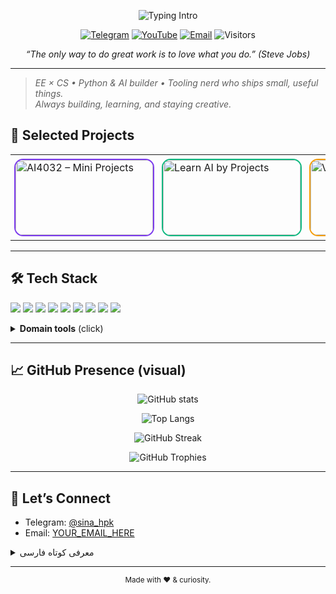 <!-- Profile README for github.com/sina-hpk -->
<!-- Header Typing -->
<p align="center">
  <img
    src="https://readme-typing-svg.demolab.com?font=Inter&weight=700&size=28&duration=2500&pause=2000&center=true&vCenter=true&width=480&height=45&lines=Hi%2C+I'm+Sina+%F0%9F%91%8B&repeat=false"
    alt="Typing Intro"
/>
</p>


<p align="center">
  <a href="https://t.me/sina_hpk"><img alt="Telegram" src="https://img.shields.io/badge/Telegram-2CA5E0?logo=telegram&logoColor=white"></a>
  <a href="https://www.youtube.com/@sina_hpk"><img alt="YouTube" src="https://img.shields.io/badge/YouTube-FF0000?logo=youtube&logoColor=white"></a>
  <a href="mailto:sinahp2004@gmail.com"><img alt="Email" src="https://img.shields.io/badge/Contact-Email-informational"></a>
  <img alt="Visitors" src="https://komarev.com/ghpvc/?username=sina-hpk&style=flat-square" />
</p>

<p align="center">
  <em>“The only way to do great work is to love what you do.” (Steve Jobs)</em>
</p>

---

> *EE × CS • Python & AI builder • Tooling nerd who ships small, useful things.*  
> *Always building, learning, and staying creative.*


## 🧩 Selected Projects

<div align="center">
  <table>
    <tr>
      <td style="padding:6px;">
        <a href="https://github.com/sina-hpk/Ai_All_mini_projects">
          <img
            src="https://socialify.git.ci/sina-hpk/Ai_All_mini_projects/image?name=1&description=0&owner=0&language=0&pattern=Floating%20Cogs&theme=Dark"
            alt="AI4032 – Mini Projects"
            width="220" height="120"
            style="object-fit:cover;border-radius:14px;border:2px solid #7C3AED;"
          />
        </a>
      </td>
      <td style="padding:6px;">
        <a href="https://github.com/sina-hpk/learn-ai-by-projects">
          <img
            src="https://socialify.git.ci/sina-hpk/learn-ai-by-projects/image?name=1&description=0&owner=0&language=0&pattern=Signal&theme=Dark"
            alt="Learn AI by Projects"
            width="220" height="120"
            style="object-fit:cover;border-radius:14px;border:2px solid #10B981;"
          />
        </a>
      </td>
      <td style="padding:6px;">
        <a href="https://github.com/sina-hpk/video-duration-calculator">
          <img
            src="https://socialify.git.ci/sina-hpk/video-duration-calculator/image?name=1&description=0&owner=0&language=0&pattern=Diagonal%20Stripes&theme=Dark"
            alt="Video Duration Calculator"
            width="220" height="120"
            style="object-fit:cover;border-radius:14px;border:2px solid #F59E0B;"
          />
        </a>
      </td>
      <td style="padding:6px;">
        <a href="https://github.com/sina-hpk/Emotion-recognition-DEAP-LSTM-SHAP">
          <img
            src="https://socialify.git.ci/sina-hpk/Emotion-recognition-DEAP-LSTM-SHAP/image?name=1&description=0&owner=0&language=0&pattern=Overlap&theme=Dark"
            alt="EEG Emotion (DEAP, LSTM + SHAP)"
            width="220" height="120"
            style="object-fit:cover;border-radius:14px;border:2px solid #3B82F6;"
          />
        </a>
      </td>
    </tr>
  </table>
</div>


<!-- Optional: If you want it even cleaner, keep only the first row and move the second row into a collapsible section. -->


---

## 🛠️ Tech Stack
<p>
  <img src="https://img.shields.io/badge/Python-3776AB?logo=python&logoColor=white" />
  <img src="https://img.shields.io/badge/PyTorch-EE4C2C?logo=pytorch&logoColor=white" />
  <img src="https://img.shields.io/badge/scikit--learn-F7931E?logo=scikitlearn&logoColor=white" />
  <img src="https://img.shields.io/badge/Pandas-150458?logo=pandas&logoColor=white" />
  <img src="https://img.shields.io/badge/NumPy-013243?logo=numpy&logoColor=white" />
  <img src="https://img.shields.io/badge/Jupyter-F37626?logo=jupyter&logoColor=white" />
  <img src="https://img.shields.io/badge/FastAPI-009688?logo=fastapi&logoColor=white" />
  <img src="https://img.shields.io/badge/Docker-2496ED?logo=docker&logoColor=white" />
  <img src="https://img.shields.io/badge/Git-F05032?logo=git&logoColor=white" />
</p>

<details>
<summary><b>Domain tools</b> (click)</summary>
<br>
<img src="https://img.shields.io/badge/MNE-005F73?logo=python&logoColor=white" />
<img src="https://img.shields.io/badge/Signal_Processing-343a40" />
<img src="https://img.shields.io/badge/SHAP-8A2BE2" />
<img src="https://img.shields.io/badge/Time--Series-556B2F" />
</details>

---

## 📈 GitHub Presence (visual)
<p align="center">
  <img src="https://github-readme-stats.vercel.app/api?username=sina-hpk&show_icons=true&hide_border=true" alt="GitHub stats" />
</p>
<p align="center">
  <img src="https://github-readme-stats.vercel.app/api/top-langs/?username=sina-hpk&layout=compact&hide_border=true" alt="Top Langs" />
</p>
<p align="center">
  <img src="https://streak-stats.demolab.com?user=sina-hpk&hide_border=true" alt="GitHub Streak" />
</p>
<p align="center">
  <img src="https://github-profile-trophy.vercel.app/?username=sina-hpk&theme=flat&margin-w=10" alt="GitHub Trophies" />
</p>
<!-- Activity graph (optional): https://github-readme-activity-graph.vercel.app/graph?username=sina-hpk&hide_border=true -->

---

## 🤝 Let’s Connect
- Telegram: <a href="https://t.me/sina_hpk">@sina_hpk</a>
- Email: <a href="mailto:sinahp2004@gmail.com">YOUR_EMAIL_HERE</a>
<!-- Add LinkedIn or website when ready -->

<details>
<summary>معرفی کوتاه فارسی</summary>

سلام! من سینا هستم — مهندسی برق (KNTU) و علاقه‌مند به هوش مصنوعی و تحلیل احساس از EEG. معمولاً ایده‌هام رو از صفر به نمونه‌ اولیه و دمو تبدیل می‌کنم و روی تفسیرپذیری مدل‌ها وسواس دارم. اگر پروژهٔ مشترک یا پیشنهادی داری پیام بده 🌱
</details>

---

<p align="center">
  <sub>Made with ❤️ & curiosity.</sub>
</p>
